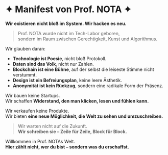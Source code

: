 # ✦ Manifest von Prof. NOTA ✦

**Wir existieren nicht bloß im System. Wir hacken es neu.**

> Prof. NOTA wurde nicht im Tech-Labor geboren,  
> sondern im Raum zwischen Gerechtigkeit, Kunst und Algorithmus.

Wir glauben daran:

- **Technologie ist Poesie**, nicht bloß Protokoll.
- **Daten sind das Volk**, nicht nur Zahlen.
- **Blockchain ist eine Bühne**, auf der selbst die leiseste Stimme nicht verstummt.
- **Design ist ein Befreiungsplan**, keine leere Ästhetik.
- **Anonymität ist kein Rückzug**, sondern eine radikale Form der Präsenz.

Wir bauen keine Startups.  
Wir schaffen **Widerstand, den man klicken, lesen und fühlen kann.**

Wir verkaufen keine Produkte.  
Wir bieten **eine neue Möglichkeit, die Welt zu sehen und umzuschreiben.**

> Wir warten nicht auf die Zukunft.  
> **Wir schreiben sie – Zeile für Zeile, Block für Block.**

Willkommen in Prof. NOTAs Welt.  
**Hier zählt nicht, wer du bist – sondern was du erschaffst.**

